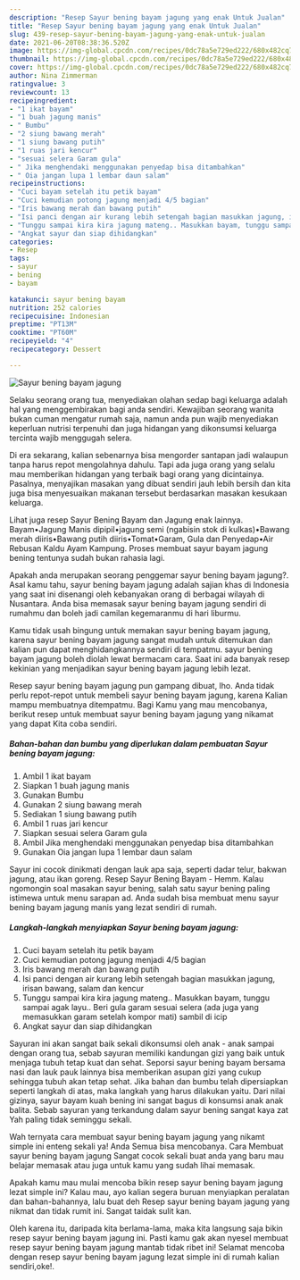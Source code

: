 ```yaml
---
description: "Resep Sayur bening bayam jagung yang enak Untuk Jualan"
title: "Resep Sayur bening bayam jagung yang enak Untuk Jualan"
slug: 439-resep-sayur-bening-bayam-jagung-yang-enak-untuk-jualan
date: 2021-06-20T08:38:36.520Z
image: https://img-global.cpcdn.com/recipes/0dc78a5e729ed222/680x482cq70/sayur-bening-bayam-jagung-foto-resep-utama.jpg
thumbnail: https://img-global.cpcdn.com/recipes/0dc78a5e729ed222/680x482cq70/sayur-bening-bayam-jagung-foto-resep-utama.jpg
cover: https://img-global.cpcdn.com/recipes/0dc78a5e729ed222/680x482cq70/sayur-bening-bayam-jagung-foto-resep-utama.jpg
author: Nina Zimmerman
ratingvalue: 3
reviewcount: 13
recipeingredient:
- "1 ikat bayam"
- "1 buah jagung manis"
- " Bumbu"
- "2 siung bawang merah"
- "1 siung bawang putih"
- "1 ruas jari kencur"
- "sesuai selera Garam gula"
- " Jika menghendaki menggunakan penyedap bisa ditambahkan"
- " Oia jangan lupa 1 lembar daun salam"
recipeinstructions:
- "Cuci bayam setelah itu petik bayam"
- "Cuci kemudian potong jagung menjadi 4/5 bagian"
- "Iris bawang merah dan bawang putih"
- "Isi panci dengan air kurang lebih setengah bagian masukkan jagung, irisan bawang, salam dan kencur"
- "Tunggu sampai kira kira jagung mateng.. Masukkan bayam, tunggu sampai agak layu.. Beri gula garam sesuai selera (ada juga yang memasukkan garam setelah kompor mati) sambil di icip"
- "Angkat sayur dan siap dihidangkan"
categories:
- Resep
tags:
- sayur
- bening
- bayam

katakunci: sayur bening bayam 
nutrition: 252 calories
recipecuisine: Indonesian
preptime: "PT13M"
cooktime: "PT60M"
recipeyield: "4"
recipecategory: Dessert

---
```



![Sayur bening bayam jagung](https://img-global.cpcdn.com/recipes/0dc78a5e729ed222/680x482cq70/sayur-bening-bayam-jagung-foto-resep-utama.jpg)

Selaku seorang orang tua, menyediakan olahan sedap bagi keluarga adalah hal yang menggembirakan bagi anda sendiri. Kewajiban seorang  wanita bukan cuman mengatur rumah saja, namun anda pun wajib menyediakan keperluan nutrisi terpenuhi dan juga hidangan yang dikonsumsi keluarga tercinta wajib menggugah selera.

Di era  sekarang, kalian sebenarnya bisa mengorder santapan jadi walaupun tanpa harus repot mengolahnya dahulu. Tapi ada juga orang yang selalu mau memberikan hidangan yang terbaik bagi orang yang dicintainya. Pasalnya, menyajikan masakan yang dibuat sendiri jauh lebih bersih dan kita juga bisa menyesuaikan makanan tersebut berdasarkan masakan kesukaan keluarga. 

Lihat juga resep Sayur Bening Bayam dan Jagung enak lainnya. Bayam•Jagung Manis dipipil•jagung semi (ngabisin stok di kulkas)•Bawang merah diiris•Bawang putih diiris•Tomat•Garam, Gula dan Penyedap•Air Rebusan Kaldu Ayam Kampung. Proses membuat sayur bayam jagung bening tentunya sudah bukan rahasia lagi.

Apakah anda merupakan seorang penggemar sayur bening bayam jagung?. Asal kamu tahu, sayur bening bayam jagung adalah sajian khas di Indonesia yang saat ini disenangi oleh kebanyakan orang di berbagai wilayah di Nusantara. Anda bisa memasak sayur bening bayam jagung sendiri di rumahmu dan boleh jadi camilan kegemaranmu di hari liburmu.

Kamu tidak usah bingung untuk memakan sayur bening bayam jagung, karena sayur bening bayam jagung sangat mudah untuk ditemukan dan kalian pun dapat menghidangkannya sendiri di tempatmu. sayur bening bayam jagung boleh diolah lewat bermacam cara. Saat ini ada banyak resep kekinian yang menjadikan sayur bening bayam jagung lebih lezat.

Resep sayur bening bayam jagung pun gampang dibuat, lho. Anda tidak perlu repot-repot untuk membeli sayur bening bayam jagung, karena Kalian mampu membuatnya ditempatmu. Bagi Kamu yang mau mencobanya, berikut resep untuk membuat sayur bening bayam jagung yang nikamat yang dapat Kita coba sendiri.

<!--inarticleads1-->

##### Bahan-bahan dan bumbu yang diperlukan dalam pembuatan Sayur bening bayam jagung:

1. Ambil 1 ikat bayam
1. Siapkan 1 buah jagung manis
1. Gunakan  Bumbu
1. Gunakan 2 siung bawang merah
1. Sediakan 1 siung bawang putih
1. Ambil 1 ruas jari kencur
1. Siapkan sesuai selera Garam gula
1. Ambil  Jika menghendaki menggunakan penyedap bisa ditambahkan
1. Gunakan  Oia jangan lupa 1 lembar daun salam


Sayur ini cocok dinikmati dengan lauk apa saja, seperti dadar telur, bakwan jagung, atau ikan goreng. Resep Sayur Bening Bayam - Hemm. Kalau ngomongin soal masakan sayur bening, salah satu sayur bening paling istimewa untuk menu sarapan ad. Anda sudah bisa membuat menu sayur bening bayam jagung manis yang lezat sendiri di rumah. 

<!--inarticleads2-->

##### Langkah-langkah menyiapkan Sayur bening bayam jagung:

1. Cuci bayam setelah itu petik bayam
1. Cuci kemudian potong jagung menjadi 4/5 bagian
1. Iris bawang merah dan bawang putih
1. Isi panci dengan air kurang lebih setengah bagian masukkan jagung, irisan bawang, salam dan kencur
1. Tunggu sampai kira kira jagung mateng.. Masukkan bayam, tunggu sampai agak layu.. Beri gula garam sesuai selera (ada juga yang memasukkan garam setelah kompor mati) sambil di icip
1. Angkat sayur dan siap dihidangkan


Sayuran ini akan sangat baik sekali dikonsumsi oleh anak - anak sampai dengan orang tua, sebab sayuran memiliki kandungan gizi yang baik untuk menjaga tubuh tetap kuat dan sehat. Seporsi sayur bening bayam bersama nasi dan lauk pauk lainnya bisa memberikan asupan gizi yang cukup sehingga tubuh akan tetap sehat. Jika bahan dan bumbu telah dipersiapkan seperti langkah di atas, maka langkah yang harus dilakukan yaitu. Dari nilai gizinya, sayur bayam kuah bening ini sangat bagus di konsumsi anak anak balita. Sebab sayuran yang terkandung dalam sayur bening sangat kaya zat Yah paling tidak seminggu sekali. 

Wah ternyata cara membuat sayur bening bayam jagung yang nikamt simple ini enteng sekali ya! Anda Semua bisa mencobanya. Cara Membuat sayur bening bayam jagung Sangat cocok sekali buat anda yang baru mau belajar memasak atau juga untuk kamu yang sudah lihai memasak.

Apakah kamu mau mulai mencoba bikin resep sayur bening bayam jagung lezat simple ini? Kalau mau, ayo kalian segera buruan menyiapkan peralatan dan bahan-bahannya, lalu buat deh Resep sayur bening bayam jagung yang nikmat dan tidak rumit ini. Sangat taidak sulit kan. 

Oleh karena itu, daripada kita berlama-lama, maka kita langsung saja bikin resep sayur bening bayam jagung ini. Pasti kamu gak akan nyesel membuat resep sayur bening bayam jagung mantab tidak ribet ini! Selamat mencoba dengan resep sayur bening bayam jagung lezat simple ini di rumah kalian sendiri,oke!.

